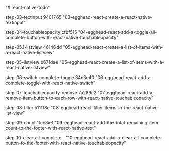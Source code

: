 "# react-native-todo" 

step-03-textinput 9401765 "03-egghead-react-create-a-react-native-textinput"

step-04-touchableopacity cfbf515 "04-egghead-react-add-a-toggle-all-complete-button-with-react-native-touchableopacity"

step-05.1-listview 46146dd "05-egghead-react-create-a-list-of-items-with-a-react-native-listview"

step-05-listview b671dae "05-egghead-react-create-a-list-of-items-with-a-react-native-listview"

step-06-switch-complete-toggle 34e3e40 "06-egghead-react-add-a-complete-toggle-with-react-native-switch"

step-07-touchableopacity-remove 7a289c2 "07-egghead-react-add-a-remove-item-button-to-each-row-with-react-native-touchableopacity"

step-08-filter 511118e "08-egghead-react-filter-items-in-the-react-native-list-view"

step-09-count 1fcc3a6 "09-egghead-react-add-the-total-remaining-item-count-to-the-footer-with-react-native-text"

step-10-clear-all-complete - "10-egghead-react-add-a-clear-all-complete-button-to-the-footer-with-react-native-touchableopacity"